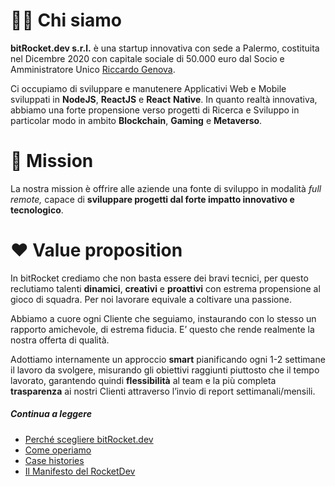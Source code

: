 # 🖐🏻 Chi siamo

**bitRocket.dev s.r.l.** è una startup innovativa con sede a Palermo, costituita nel Dicembre 2020 con capitale sociale di 50.000 euro dal Socio e Amministratore Unico [Riccardo Genova](https://github.com/riccardogenova-bitrocketdev).

Ci occupiamo di sviluppare e manutenere Applicativi Web e Mobile sviluppati in **NodeJS**, **ReactJS** e **React** **Native**. In quanto realtà innovativa, abbiamo una forte propensione verso progetti di Ricerca e Sviluppo in particolar modo in ambito **Blockchain**, **Gaming** e **Metaverso**.

# 🚀 Mission

La nostra mission è offrire alle aziende una fonte di sviluppo in modalità _full remote,_ capace di **sviluppare progetti dal forte impatto innovativo e tecnologico**.

# ❤️ Value proposition

In bitRocket crediamo che non basta essere dei bravi tecnici, per questo reclutiamo talenti **dinamici**, **creativi** e **proattivi** con estrema propensione al gioco di squadra. Per noi lavorare equivale a coltivare una passione.

Abbiamo a cuore ogni Cliente che seguiamo, instaurando con lo stesso un rapporto amichevole, di estrema fiducia. E’ questo che rende realmente la nostra offerta di qualità.

Adottiamo internamente un approccio **smart** pianificando ogni 1-2 settimane il lavoro da svolgere, misurando gli obiettivi raggiunti piuttosto che il tempo lavorato, garantendo quindi **flessibilità** al team e la più completa **trasparenza** ai nostri Clienti attraverso l’invio di report settimanali/mensili.

##### Continua a leggere

- [Perché scegliere bitRocket.dev](https://github.com/bitRocket-dev/.github/blob/main/profile/WHY_BITROCKET-DEV.md)
- [Come operiamo](https://github.com/bitRocket-dev/.github/blob/main/profile/ABOUT.md)
- [Case histories](https://github.com/bitRocket-dev/.github/blob/main/profile/CASE_HISTORIES.md)
- [Il Manifesto del RocketDev](https://github.com/bitRocket-dev/.github/blob/main/profile/MANIFEST.md)
